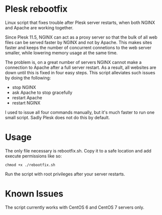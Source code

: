 # Plesk rebootfix
Linux script that fixes trouble after Plesk server restarts, when both NGINX and Apache are working together. 

Since Plesk 11.5, NGINX can act as a proxy server so that the bulk of all web files can be served faster by NGINX and not by Apache. This makes sites faster and keeps the number of concurrent connetions to the web server smaller, while lowering memory usage at the same time.

The problem is, on a great number of servers NGINX cannot make a connection to Apache after a full server restart. As a result, all websites are down until this is fixed in four easy steps. This script alleviates such issues by doing the following:
- stop NGINX
- ask Apache to stop gracefully
- restart Apache
- restart NGINX

I used to issue all four commands manually, but it's much faster to run one small script. Sadly Plesk does not do this by default.

# Usage
The only file necessary is rebootfix.sh. Copy it to a safe location and add execute permissions like so:

    chmod +x ./rebootfix.sh

Run the script with root privileges after your server restarts.

# Known Issues
The script currently works with CentOS 6 and CentOS 7 servers only.

